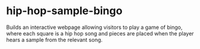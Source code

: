 # hip-hop-sample-bingo
Builds an interactive webpage allowing visitors to play a game of bingo, where each square is a hip hop song and pieces are placed when the player hears a sample from the relevant song.
